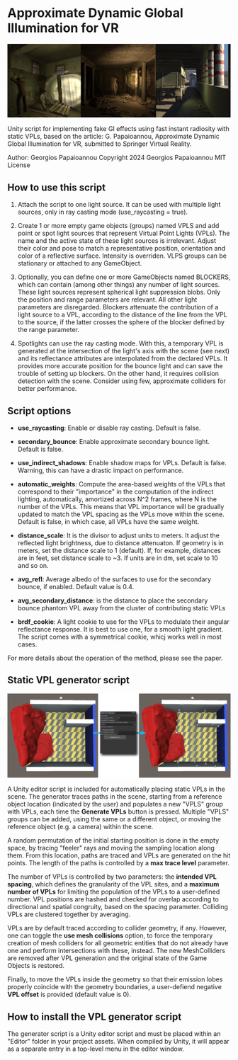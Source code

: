 # Approximate Dynamic Global Illumination for VR

![teaser](https://raw.githubusercontent.com/cgaueb/fakeIR/main/Teaser.jpg)

Unity script for implementing fake GI effects using fast instant radiosity with static VPLs, 
based on the article:
G. Papaioannou, Approximate Dynamic Global Illumination for VR, submitted to Springer Virtual Reality.

Author: Georgios Papaioannou
Copyright 2024 Georgios Papaioannou
MIT License
 
## How to use this script
1. Attach the script to one light source. It can be used with
   multiple light sources, only in ray casting mode (use_raycasting = true).

2. Create 1 or more empty game objects (groups) named VPLS and add 
   point or spot light sources that represent Virtual Point Lights (VPLs).
   The name and the active state of these light sources is irrelevant.
   Adjust their color and pose to match a representative position, 
   orientation and color of a reflective surface. Intensity is overriden.
   VLPS groups can be stationary or attached to any GameObject.
    
3. Optionally, you can define one or more GameObjects named BLOCKERS, which 
   can contain (among other things) any number of light sources. These light
   sources represent spherical light suppression blobs. Only the position 
   and range parameters are relevant. All other light parameters are 
   disregarded. Blockers attenuate the contribution of a light source to 
   a VPL, according to  the distance of the line from the VPL to the source, 
   if the latter crosses the sphere of the blocker defined by the range 
   parameter.

4. Spotlights can use the ray casting mode. With this, a temporary VPL 
   is generated at the intersection of the light's axis with the scene 
   (see next) and its reflectance attributes are interpolated from the 
   declared VPLs. It provides more accurate position for the bounce light 
   and can save the trouble of setting up blockers. On the other hand,
   it requires collision detection with the scene. Consider using few, 
   approximate colliders for better performance. 

## Script options
    
- **use_raycasting**: Enable or disable ray casting. Default is false.

- **secondary_bounce**: Enable approximate secondary bounce light. Default 
 is false.
     
 - **use_indirect_shadows**: Enable shadow maps for VPLs. Default is false. 
 Warning, this can have a drastic impact on performance.
     
 - **automatic_weights**: Compute the area-based weights of the VPLs that 
 correspond to their "importance" in the computation of the indirect lighting,
 automatically, amortized across N^2 frames, where N is the number of the VPLs.
 This means that VPL importance will be gradually updated to match the VPL spacing
 as the VPLs move within the scene. Default is false, in which case, all VPLs have 
 the same weight. 
    
 - **distance_scale**: It is the divisor to adjust units to meters. It adjust the 
 reflected light brightness, due to distance attenuaton. If geometry is in 
 meters, set the  distance scale to 1 (default). If, for example, distances 
 are in feet, set distance scale to ~3. If units are in dm, set scale to 10 
 and so on.
 
 - **avg_refl**: Average albedo of the surfaces to use for the secondary bounce, 
 if enabled. Default value is 0.4.
 
 - **avg_secondary_distance**: is the distance to place the secondary bounce phantom
 VPL away from the cluster of contributing static VPLs
 
 - **brdf_cookie**: A light cookie to use for the VPLs to modulate their angular
 reflectance response. It is best to use one, for a smooth light gradient. 
 The script comes with a symmetrical cookie, whicj works well in most cases.
    
 For more details about the operation of the method, please see the paper.
 
## Static VPL generator script
![VPL generator](https://raw.githubusercontent.com/cgaueb/fakeIR/main/vpl-generator.jpg)

A Unity editor script is included for automatically placing static VPLs in the scene.
The generator traces paths in the scene, starting from a reference object location (indicated 
by the user) and populates a new "VPLS" group with VPLs, each time the **Generate VPLs** button is pressed. 
Multiple "VPLS" groups can be added, using the same or a different object, or moving the reference object
(e.g. a camera) within the scene.

A random permutation of the initial starting position is done in the 
empty space, by tracing "feeler" rays and moving the sampling location along them. From this 
location, paths are traced and VPLs are generated on the hit points. The length of the paths 
is controlled by a **max trace level** parameter. 

The number of VPLs is controlled by two parameters: the **intended VPL spacing**, which defines 
the granularity of the VPL sites, and a **maximum number of VPLs** for limiting the population
of the VPLs to a user-defined number. VPL positions are hashed and checked for overlap according
to directional and spatial congruity, based on the spacing parameter. Colliding VPLs are clustered
together by averaging. 

VPLs are by default traced according to collider geometry, if any. However, one can toggle the **use
mesh collisions** option, to force the temporary creation of mesh colliders for all geometric entities
that do not already have one and perform intersections with these, instead. The new MeshColliders 
are removed after VPL generation and the original state of the Game Objects is restored. 

Finally, to move the VPLs inside the geometry so that their emission lobes properly coincide 
with the geometry boundaries, a user-defiend negative **VPL offset** is provided (default value is 0).

## How to install the VPL generator script
The generator script is a Unity editor script and must be placed within an "Editor" folder in your project assets. When
compiled by Unity, it will appear as a separate entry in a top-level menu in the editor window.

